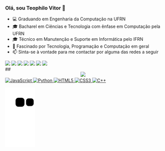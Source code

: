 ### Olá, sou Teophilo Vitor 👋

- 💻 Graduando em Engenharia da Computação na UFRN
- 🎓 Bacharel em Ciências e Tecnologia com ênfase em Computação pela UFRN
- 🎓 Técnico em Manutenção e Suporte em Informática pelo IFRN
- 🔭 Fascinado por Tecnologia, Programação e Computação em geral
- 📫 Sinta-se à vontade para me contactar por alguma das redes a seguir
<div> 
  <a href="https://www.linkedin.com/in/teophilo-vitor-6283a7194/" target="_blank"><img src="https://img.shields.io/badge/-LinkedIn-%230077B5?style=for-the-badge&logo=linkedin&logoColor=white" target="_blank"></a> 
  <a href="https://www.youtube.com/channel/UC97X8R9oD4D-F3BjerF2W9w/videos" target="_blank"><img src="https://img.shields.io/badge/YouTube-FF0000?style=for-the-badge&logo=youtube&logoColor=white" target="_blank"></a>
   <a href="https://discord.gg/N639QBrMSq" target="_blank"><img src="https://img.shields.io/badge/Discord-5865F2?style=for-the-badge&logo=discord&logoColor=white" target="_blank"></a>
  <a href="https://www.instagram.com/teophilo_vitor/" target="_blank"><img src="https://img.shields.io/badge/-Instagram-%23E4405F?style=for-the-badge&logo=instagram&logoColor=white" target="_blank"></a>
  <a href="https://t.me/TeophiloVitor" target="_blank"><img src="https://img.shields.io/badge/Telegram-2CA5E0?style=for-the-badge&logo=telegram&logoColor=white" target="_blank"></a>
  <a href ="mailto:teophilovitor123@gmail.com"><img src="https://img.shields.io/badge/-Gmail-%23333?style=for-the-badge&logo=gmail&logoColor=white" target="_blank"></a>
  <a href="https://twitter.com/teophilo6" target="_blank"><img src="https://img.shields.io/badge/Twitter-1DA1F2?style=for-the-badge&logo=twitter&logoColor=white" target="_blank"></a> 
</div>
##
<div align="center">
  <a href="https://github.com/TeophiloVitor">
  <img height="180em" src="https://github-readme-stats.vercel.app/api/top-langs/?username=TeophiloVitor&layout=compact&langs_count=7&theme=github_dark"/>
</div>
<div>
  <img alt="JavaScript" src="https://img.shields.io/badge/JavaScript-282a36?style=for-the-badge&logo=javascript&logoColor=F7DF1E" target="_blank">
  <img alt="Python" src="https://img.shields.io/badge/Python-282a36?style=for-the-badge&logo=python&logoColor=3776AB" target="_blank">
  <img alt="HTML5" src="https://img.shields.io/badge/HTML5-282a36?style=for-the-badge&logo=html5&logoColor=E34F26" target="_blank">
  <img alt="CSS3" src="https://img.shields.io/badge/CSS3-282a36?style=for-the-badge&logo=css3&logoColor=1572B6" target="_blank">
  <img alt="C++" src="https://img.shields.io/badge/C%2B%2B-282a36?style=for-the-badge&logo=c%2B%2B&logoColor=00599C" target="_blank">
</div>

![Snake animation](https://github.com/TeophiloVitor/TeophiloVitor/blob/output/github-contribution-grid-snake.svg)
